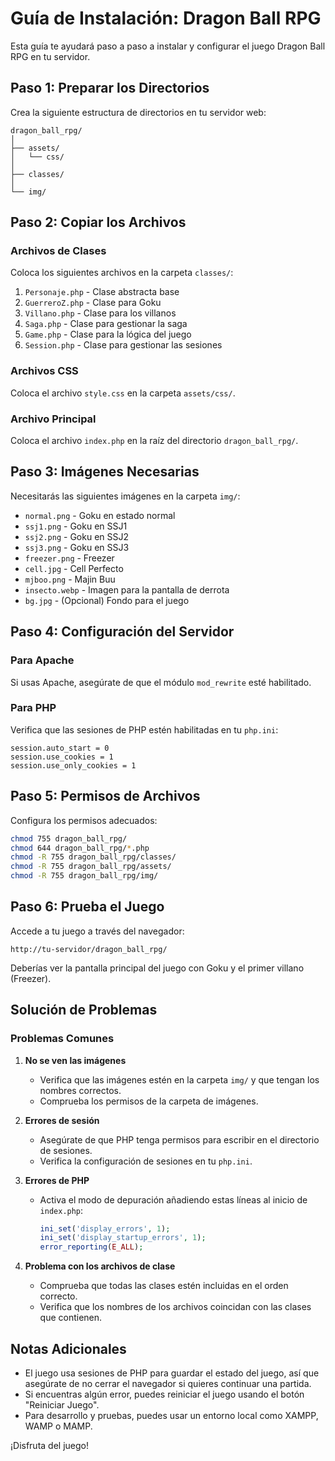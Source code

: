# Guía de Instalación: Dragon Ball RPG

Esta guía te ayudará paso a paso a instalar y configurar el juego Dragon Ball RPG en tu servidor.

## Paso 1: Preparar los Directorios

Crea la siguiente estructura de directorios en tu servidor web:

```
dragon_ball_rpg/
│
├── assets/
│   └── css/
│
├── classes/
│
└── img/
```

## Paso 2: Copiar los Archivos

### Archivos de Clases
Coloca los siguientes archivos en la carpeta `classes/`:

1. `Personaje.php` - Clase abstracta base
2. `GuerreroZ.php` - Clase para Goku
3. `Villano.php` - Clase para los villanos
4. `Saga.php` - Clase para gestionar la saga
5. `Game.php` - Clase para la lógica del juego
6. `Session.php` - Clase para gestionar las sesiones

### Archivos CSS
Coloca el archivo `style.css` en la carpeta `assets/css/`.

### Archivo Principal
Coloca el archivo `index.php` en la raíz del directorio `dragon_ball_rpg/`.

## Paso 3: Imágenes Necesarias

Necesitarás las siguientes imágenes en la carpeta `img/`:

- `normal.png` - Goku en estado normal
- `ssj1.png` - Goku en SSJ1
- `ssj2.png` - Goku en SSJ2
- `ssj3.png` - Goku en SSJ3
- `freezer.png` - Freezer
- `cell.jpg` - Cell Perfecto
- `mjboo.png` - Majin Buu
- `insecto.webp` - Imagen para la pantalla de derrota
- `bg.jpg` - (Opcional) Fondo para el juego

## Paso 4: Configuración del Servidor

### Para Apache
Si usas Apache, asegúrate de que el módulo `mod_rewrite` esté habilitado.

### Para PHP
Verifica que las sesiones de PHP estén habilitadas en tu `php.ini`:

```
session.auto_start = 0
session.use_cookies = 1
session.use_only_cookies = 1
```

## Paso 5: Permisos de Archivos

Configura los permisos adecuados:

```bash
chmod 755 dragon_ball_rpg/
chmod 644 dragon_ball_rpg/*.php
chmod -R 755 dragon_ball_rpg/classes/
chmod -R 755 dragon_ball_rpg/assets/
chmod -R 755 dragon_ball_rpg/img/
```

## Paso 6: Prueba el Juego

Accede a tu juego a través del navegador:

```
http://tu-servidor/dragon_ball_rpg/
```

Deberías ver la pantalla principal del juego con Goku y el primer villano (Freezer).

## Solución de Problemas

### Problemas Comunes

1. **No se ven las imágenes**
   - Verifica que las imágenes estén en la carpeta `img/` y que tengan los nombres correctos.
   - Comprueba los permisos de la carpeta de imágenes.

2. **Errores de sesión**
   - Asegúrate de que PHP tenga permisos para escribir en el directorio de sesiones.
   - Verifica la configuración de sesiones en tu `php.ini`.

3. **Errores de PHP**
   - Activa el modo de depuración añadiendo estas líneas al inicio de `index.php`:
     ```php
     ini_set('display_errors', 1);
     ini_set('display_startup_errors', 1);
     error_reporting(E_ALL);
     ```

4. **Problema con los archivos de clase**
   - Comprueba que todas las clases estén incluidas en el orden correcto.
   - Verifica que los nombres de los archivos coincidan con las clases que contienen.

## Notas Adicionales

- El juego usa sesiones de PHP para guardar el estado del juego, así que asegúrate de no cerrar el navegador si quieres continuar una partida.
- Si encuentras algún error, puedes reiniciar el juego usando el botón "Reiniciar Juego".
- Para desarrollo y pruebas, puedes usar un entorno local como XAMPP, WAMP o MAMP.

¡Disfruta del juego!
